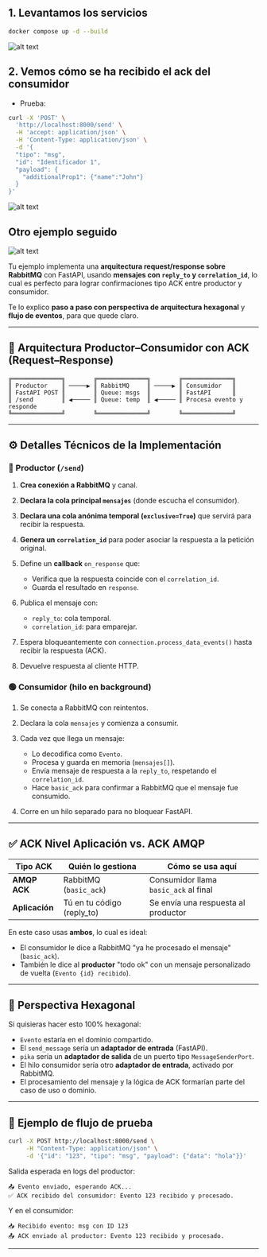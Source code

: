 ## 1. Levantamos los servicios

```bash
docker compose up -d --build
```


![alt text](image.png)


## 2. Vemos cómo se ha recibido el ack del consumidor

- Prueba:

```bash
curl -X 'POST' \
  'http://localhost:8000/send' \
  -H 'accept: application/json' \
  -H 'Content-Type: application/json' \
  -d '{
  "tipo": "msg",
  "id": "Identificador 1",
  "payload": {
    "additionalProp1": {"name":"John"}
  }
}'
```

![alt text](image-4.png)

## Otro ejemplo seguido

![alt text](image-5.png)


Tu ejemplo implementa una **arquitectura request/response sobre RabbitMQ** con FastAPI, usando **mensajes con `reply_to` y `correlation_id`**, lo cual es perfecto para lograr confirmaciones tipo ACK entre productor y consumidor.

Te lo explico **paso a paso con perspectiva de arquitectura hexagonal** y **flujo de eventos**, para que quede claro.

---

## 🧱 Arquitectura Productor–Consumidor con ACK (Request–Response)

```
╔══════════════╗        ╔══════════════╗        ╔══════════════╗
║ Productor    ║ ─────▶ ║ RabbitMQ     ║ ─────▶ ║ Consumidor   ║
║ FastAPI POST ║        ║ Queue: msgs  ║        ║ FastAPI      ║
║ /send        ║ ◀───── ║ Queue: temp  ║ ◀───── ║ Procesa evento y responde
╚══════════════╝        ╚══════════════╝        ╚══════════════╝
```

---

## ⚙️ Detalles Técnicos de la Implementación

### 🔵 Productor (`/send`)

1. **Crea conexión a RabbitMQ** y canal.
2. **Declara la cola principal `mensajes`** (donde escucha el consumidor).
3. **Declara una cola anónima temporal (`exclusive=True`)** que servirá para recibir la respuesta.
4. **Genera un `correlation_id`** para poder asociar la respuesta a la petición original.
5. Define un **callback** `on_response` que:

   * Verifica que la respuesta coincide con el `correlation_id`.
   * Guarda el resultado en `response`.
6. Publica el mensaje con:

   * `reply_to`: cola temporal.
   * `correlation_id`: para emparejar.
7. Espera bloqueantemente con `connection.process_data_events()` hasta recibir la respuesta (ACK).
8. Devuelve respuesta al cliente HTTP.

### 🟢 Consumidor (hilo en background)

1. Se conecta a RabbitMQ con reintentos.
2. Declara la cola `mensajes` y comienza a consumir.
3. Cada vez que llega un mensaje:

   * Lo decodifica como `Evento`.
   * Procesa y guarda en memoria (`mensajes[]`).
   * Envía mensaje de respuesta a la `reply_to`, respetando el `correlation_id`.
   * Hace `basic_ack` para confirmar a RabbitMQ que el mensaje fue consumido.
4. Corre en un hilo separado para no bloquear FastAPI.

---

## ✅ ACK Nivel Aplicación vs. ACK AMQP

| Tipo ACK       | Quién lo gestiona           | Cómo se usa aquí                      |
| -------------- | --------------------------- | ------------------------------------- |
| **AMQP ACK**   | RabbitMQ (`basic_ack`)      | Consumidor llama `basic_ack` al final |
| **Aplicación** | Tú en tu código (reply\_to) | Se envía una respuesta al productor   |

En este caso usas **ambos**, lo cual es ideal:

* El consumidor le dice a RabbitMQ "ya he procesado el mensaje" (`basic_ack`).
* También le dice al **productor** "todo ok" con un mensaje personalizado de vuelta (`Evento {id} recibido`).

---

## 🧠 Perspectiva Hexagonal

Si quisieras hacer esto 100% hexagonal:

* `Evento` estaría en el dominio compartido.
* El `send_message` sería un **adaptador de entrada** (FastAPI).
* `pika` sería un **adaptador de salida** de un puerto tipo `MessageSenderPort`.
* El hilo consumidor sería otro **adaptador de entrada**, activado por RabbitMQ.
* El procesamiento del mensaje y la lógica de ACK formarían parte del caso de uso o dominio.

---

## 🧪 Ejemplo de flujo de prueba

```bash
curl -X POST http://localhost:8000/send \
     -H "Content-Type: application/json" \
     -d '{"id": "123", "tipo": "msg", "payload": {"data": "hola"}}'
```

Salida esperada en logs del productor:

```
📤 Evento enviado, esperando ACK...
✅ ACK recibido del consumidor: Evento 123 recibido y procesado.
```

Y en el consumidor:

```
📥 Recibido evento: msg con ID 123
📤 ACK enviado al productor: Evento 123 recibido y procesado.
```

---

